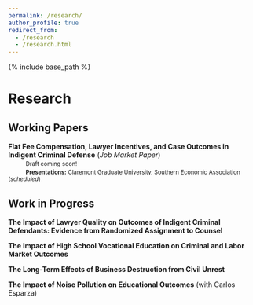 ```yaml
---
permalink: /research/
author_profile: true
redirect_from:
  - /research
  - /research.html
---
```


{% include base_path %}

# Research

## Working Papers

**Flat Fee Compensation, Lawyer Incentives, and Case Outcomes in Indigent Criminal Defense** (*Job Market Paper*)  
&nbsp;&nbsp;&nbsp;&nbsp;&nbsp;&nbsp;&nbsp;&nbsp;&nbsp;<span style="font-size:smaller;">Draft coming soon!</span>  
&nbsp;&nbsp;&nbsp;&nbsp;&nbsp;&nbsp;&nbsp;&nbsp;&nbsp;<span style="font-size:smaller;">**Presentations:** Claremont Graduate University, Southern Economic Association (*scheduled*)</span>  


## Work in Progress

**The Impact of Lawyer Quality on Outcomes of Indigent Criminal Defendants: Evidence from Randomized Assignment to Counsel**

**The Impact of High School Vocational Education on Criminal and Labor Market Outcomes**

**The Long-Term Effects of Business Destruction from Civil Unrest**

**The Impact of Noise Pollution on Educational Outcomes** (with Carlos Esparza)

